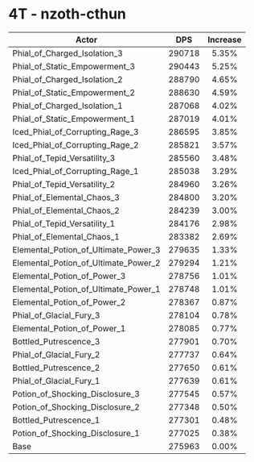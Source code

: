 # 4T - nzoth-cthun
| Actor | DPS | Increase |
|---|:---:|:---:|
|Phial_of_Charged_Isolation_3|290718|5.35%|
|Phial_of_Static_Empowerment_3|290443|5.25%|
|Phial_of_Charged_Isolation_2|288790|4.65%|
|Phial_of_Static_Empowerment_2|288630|4.59%|
|Phial_of_Charged_Isolation_1|287068|4.02%|
|Phial_of_Static_Empowerment_1|287019|4.01%|
|Iced_Phial_of_Corrupting_Rage_3|286595|3.85%|
|Iced_Phial_of_Corrupting_Rage_2|285821|3.57%|
|Phial_of_Tepid_Versatility_3|285560|3.48%|
|Iced_Phial_of_Corrupting_Rage_1|285038|3.29%|
|Phial_of_Tepid_Versatility_2|284960|3.26%|
|Phial_of_Elemental_Chaos_3|284800|3.20%|
|Phial_of_Elemental_Chaos_2|284239|3.00%|
|Phial_of_Tepid_Versatility_1|284176|2.98%|
|Phial_of_Elemental_Chaos_1|283382|2.69%|
|Elemental_Potion_of_Ultimate_Power_3|279635|1.33%|
|Elemental_Potion_of_Ultimate_Power_2|279294|1.21%|
|Elemental_Potion_of_Power_3|278756|1.01%|
|Elemental_Potion_of_Ultimate_Power_1|278748|1.01%|
|Elemental_Potion_of_Power_2|278367|0.87%|
|Phial_of_Glacial_Fury_3|278104|0.78%|
|Elemental_Potion_of_Power_1|278085|0.77%|
|Bottled_Putrescence_3|277901|0.70%|
|Phial_of_Glacial_Fury_2|277737|0.64%|
|Bottled_Putrescence_2|277650|0.61%|
|Phial_of_Glacial_Fury_1|277639|0.61%|
|Potion_of_Shocking_Disclosure_3|277545|0.57%|
|Potion_of_Shocking_Disclosure_2|277348|0.50%|
|Bottled_Putrescence_1|277301|0.48%|
|Potion_of_Shocking_Disclosure_1|277025|0.38%|
|Base|275963|0.00%|
